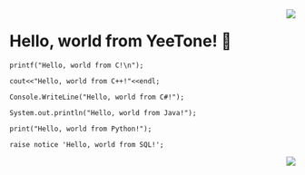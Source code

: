 <img align="right" src="https://visitor-badge.glitch.me/badge?page_id=YeeTone" />  


# Hello, world from YeeTone! 👋  
```
printf("Hello, world from C!\n");  
  
cout<<"Hello, world from C++!"<<endl;  
  
Console.WriteLine("Hello, world from C#!");  
  
System.out.println("Hello, world from Java!");  
  
print("Hello, world from Python!");  
  
raise notice 'Hello, world from SQL!';
```

<!--
### Happy Birthday to YeeTone!
```
prinf("Happy birthday to YeeTone from C!\n");
   
cout<<"Happy birthday to YeeTone from C++!\n"<<endl;
  
Console.WriteLine("Happy birthday to YeeTone from C#!");
  
System.out.println("Happy birthday to YeeTone from Java!");
  
print("Happy birthday to YeeTone from Python!");
   
raise notice 'Happy birthday to YeeTone from SQL!';
```
-->

<img align="right" src="https://github-readme-stats.vercel.app/api?username=YeeTone&show_icons=true&icon_color=CE1D2D&text_color=718096&bg_color=ffffff&hide_title=true" /> 

<!--
**YeeTone/YeeTone** is a ✨ _special_ ✨ repository because its `README.md` (this file) appears on your GitHub profile.

Here are some ideas to get you started:

- 🔭 I’m currently working on ...
- 🌱 I’m currently learning ...
- 👯 I’m looking to collaborate on ...
- 🤔 I’m looking for help with ...
- 💬 Ask me about ...
- 📫 How to reach me: ...
- 😄 Pronouns: ...
- ⚡ Fun fact: ...
-->
